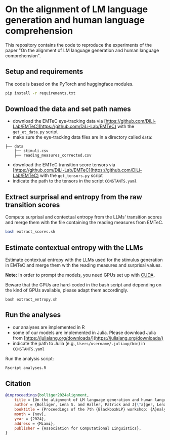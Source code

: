# On the alignment of LM language generation and human language comprehension

This repository contains the code to reproduce the experiments of the paper "On the alignment of LM language generation and human language comprehension". 

## Setup and requirements

The code is based on the PyTorch and huggingface modules.
```bash
pip install -r requirements.txt
```

## Download the data and set path names

* download the EMTeC eye-tracking data via [https://github.com/DiLi-Lab/EMTeC](https://github.com/DiLi-Lab/EMTeC) with the `get_et_data.py` script
* make sure the eye-tracking data files are in a directory called `data`:
```
├── data
    ├── stimuli.csv
    ├── reading_measures_corrected.csv
```
* download the EMTeC transition score tensors via [https://github.com/DiLi-Lab/EMTeC](https://github.com/DiLi-Lab/EMTeC) with the `get_tensors.py` script
* indicate the path to the tensors in the script `CONSTANTS.yaml`


## Extract surprisal and entropy from the raw transition scores

Compute surprisal and contextual entropy from the LLMs' transition scores and merge them with the file containing the reading measures from EMTeC.
```bash
bash extract_scores.sh
```

## Estimate contextual entropy with the LLMs

Estimate contextual entropy with the LLMs used for the stimulus generation in EMTeC and merge them with the reading measures and surprisal values. 

**Note:** In order to prompt the models, you need GPUs set up with [CUDA](https://developer.nvidia.com/cuda-downloads). 

Beware that the GPUs are hard-coded in the bash script and depending on the kind of GPUs available, please 
adapt them accordingly.
```
bash extract_entropy.sh
```

## Run the analyses

* our analyses are implemented in R
* some of our models are implemented in Julia. Please download Julia from [https://julialang.org/downloads/](https://julialang.org/downloads/)
* indicate the path to Julia (e.g., `Users/username/.juliaup/bin`) in `CONSTANTS.yaml`


Run the analysis script:
```bash
Rscript analyses.R
```


## Citation

```bibtex
@inproceedings{bolliger2024alignment,
    title = {On the alignment of LM language generation and human language comprehension},
    author = {Bolliger, Lena S. and Haller, Patrick and J{\"a}ger, Lena A.},
    booktitle = {Proceedings of the 7th {BlackboxNLP} workshop: {A}nalysing and interpreting neural networks for NLP},
    month = {nov},
    year = {2024},
    address = {Miami},
    publisher = {Association for Computational Linguistics},
}
```